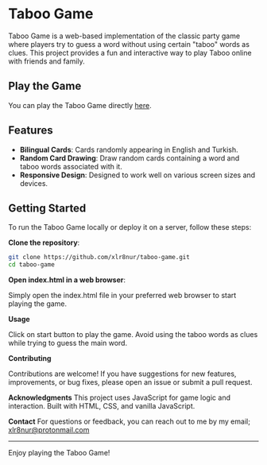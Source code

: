 # Taboo Game

Taboo Game is a web-based implementation of the classic party game where players try to guess a word without using certain "taboo" words as clues. This project provides a fun and interactive way to play Taboo online with friends and family.

## Play the Game

You can play the Taboo Game directly [here](https://random-taboo.vercel.app/).

## Features

- **Bilingual Cards**: Cards ​​randomly appearing in English and Turkish.
- **Random Card Drawing**: Draw random cards containing a word and taboo words associated with it.
- **Responsive Design**: Designed to work well on various screen sizes and devices.

## Getting Started

To run the Taboo Game locally or deploy it on a server, follow these steps:

**Clone the repository**:

   ```bash
   git clone https://github.com/xlr8nur/taboo-game.git
   cd taboo-game
   ```
**Open index.html in a web browser**:

Simply open the index.html file in your preferred web browser to start playing the game.

**Usage**

Click on start button to play the game.
Avoid using the taboo words as clues while trying to guess the main word.

**Contributing**

Contributions are welcome! If you have suggestions for new features, improvements, or bug fixes, please open an issue or submit a pull request.

**Acknowledgments**
This project uses JavaScript for game logic and interaction.
Built with HTML, CSS, and vanilla JavaScript.

**Contact**
For questions or feedback, you can reach out to me by my email;
xlr8nur@protonmail.com

-------------------------------
Enjoy playing the Taboo Game!
